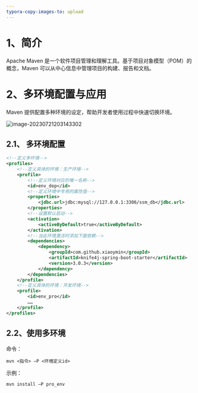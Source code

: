 ```yaml
---
typora-copy-images-to: upload
---
```


# 1、简介

Apache Maven 是一个软件项目管理和理解工具。基于项目对象模型（POM）的概念，Maven 可以从中心信息中管理项目的构建、报告和文档。



# 2、多环境配置与应用

Maven 提供配置多种环境的设定，帮助开发者使用过程中快速切换环境。

![image-20230721203143302](https://orichalcos-typora-img.oss-cn-shanghai.aliyuncs.com/typora-img/image-20230721203143302.png)



## 2.1、 多环境配置

```xml
<!--定义多环境-->
<profiles>
    <!--定义具体的环境：生产环境-->
    <profile>
        <!--定义环境对应的唯一名称-->
        <id>env_dep</id>
        <!--定义环境中专用的属性值-->
        <properties>
            <jdbc.url>jdbc:mysql://127.0.0.1:3306/ssm_db</jdbc.url>
        </properties>
        <!--设置默认启动-->
        <activation>
            <activeByDefault>true</activeByDefault>
        </activation>
        <!--当此环境激活时添加下面依赖-->
        <dependencies>
            <dependency>
                <groupId>com.github.xiaoymin</groupId>
                <artifactId>knife4j-spring-boot-starter</artifactId>
                <version>3.0.3</version>
            </dependency>
        </dependencies>
    </profile>
    <!--定义具体的环境：开发环境-->
    <profile>
        <id>env_pro</id>
        ……
    </profile>
</profiles>
```



## 2.2、使用多环境

命令：

```shell
mvn <指令> –P <环境定义id>
```

示例：

```shell
mvn install –P pro_env
```